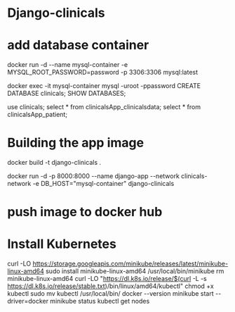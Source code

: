 # Django-clinicals

# add database container

docker run -d --name mysql-container -e MYSQL_ROOT_PASSWORD=password -p 3306:3306 mysql:latest

docker exec -it mysql-container mysql -uroot -ppassword
CREATE DATABASE clinicals;
SHOW DATABASES;

use clinicals;
select * from clinicalsApp_clinicalsdata;
select * from clinicalsApp_patient;


# Building the app image

docker build -t django-clinicals .

docker run -d -p 8000:8000 --name django-app --network clinicals-network -e DB_HOST="mysql-container" django-clinicals

# push image to docker hub


# Install Kubernetes

curl -LO https://storage.googleapis.com/minikube/releases/latest/minikube-linux-amd64
sudo install minikube-linux-amd64 /usr/local/bin/minikube
rm minikube-linux-amd64
curl -LO "https://dl.k8s.io/release/$(curl -L -s https://dl.k8s.io/release/stable.txt)/bin/linux/amd64/kubectl"
chmod +x kubectl
sudo mv kubectl /usr/local/bin/
docker --version
minikube start --driver=docker
minikube status
kubectl get nodes
